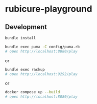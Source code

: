 # rubicure-playground
## Development
```bash
bundle install
```

```bash
bundle exec puma -C config/puma.rb
# open http://localhost:8080/play
```

or 

```bash
bundle exec rackup
# open http://localhost:9292/play
```

or

```bash
docker compose up --build
# open http://localhost:8080/play
```

